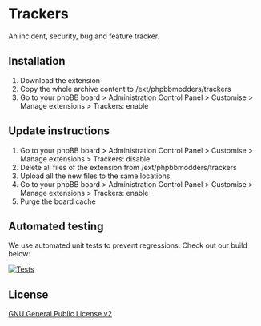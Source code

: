 # Trackers

An incident, security, bug and feature tracker.

## Installation

1. Download the extension
2. Copy the whole archive content to /ext/phpbbmodders/trackers
3. Go to your phpBB board > Administration Control Panel > Customise > Manage extensions > Trackers: enable

## Update instructions

1. Go to your phpBB board > Administration Control Panel > Customise > Manage extensions > Trackers: disable
2. Delete all files of the extension from /ext/phpbbmodders/trackers
3. Upload all the new files to the same locations
4. Go to your phpBB board > Administration Control Panel > Customise > Manage extensions > Trackers: enable
5. Purge the board cache

## Automated testing

We use automated unit tests to prevent regressions. Check out our build below:

[![Tests](https://github.com/phpbbmodders/trackers/actions/workflows/tests.yml/badge.svg)](https://github.com/phpbbmodders/trackers/actions/workflows/tests.yml)

## License

[GNU General Public License v2](license.txt)
